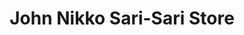 ---
title: "John Nikko Sari-Sari Store"
url: /imus/john-nikko-sari-sari-store/
shop: Lebensmittel
---